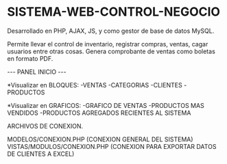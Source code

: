 # SISTEMA-WEB-CONTROL-NEGOCIO
Desarrollado en PHP, AJAX, JS, y como gestor de base de datos MySQL.

Permite llevar el control de inventario, registrar compras, ventas, cagar usuarios entre otras cosas.
Genera comprobante de ventas como boletas en formato PDF.

--- PANEL INICIO ---

*Visualizar en BLOQUES: 
-VENTAS 
-CATEGORIAS
-CLIENTES
-PRODUCTOS

*Visualizar en GRAFICOS:
-GRAFICO DE VENTAS
-PRODUCTOS MAS VENDIDOS
-PRODUCTOS AGREGADOS RECIENTES AL SISTEMA

ARCHIVOS DE CONEXION.

MODELOS/CONEXION.PHP (CONEXION GENERAL DEL SISTEMA)
VISTAS/MODULOS/CONEXION.PHP (CONEXION PARA EXPORTAR DATOS DE CLIENTES A EXCEL)
